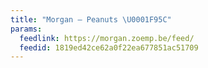 ```yaml
---
title: "Morgan – Peanuts \U0001F95C"
params:
  feedlink: https://morgan.zoemp.be/feed/
  feedid: 1819ed42ce62a0f22ea677851ac51709
---
```

